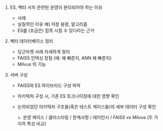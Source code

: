 1. ES, 벡터 서치 관련된 운영이 분리되어야 하는 이유
   - 사례
   - 실질적인 이유 예) 저장 용량, 알고리즘
   - ES를 (조금은) 접목 시킬 수 있다라는 근거



2. 벡터 데이터베이스 정리
   - 당근마켓 사례 자세하게 정리
   - FAISS 인덱싱 장점 
      (예: 왜 빠른지, ANN 왜 빠른지)
   - Milvus 의 기능



3. 서버 구성

   - FAISS와 ES 하이브리드 구성 파악

   - 아키텍처 구성 시, 기존 ES 토크나이징에 대한 영향 확인

   - 논의되었던 아키텍처 구조들(혹은 테스트 케이스들)의 세부 데이터 구성 확인

      ㄴ 운영 케이스 / 클러스터링 / 한계사항 / 레이턴시 / FAISS vs Milvus (두 가지의 특성 비교)